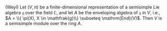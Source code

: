(Weyl) Let $(V, \pi)$ be a finite-dimensional representation of a semisimple Lie algebra $\mathfrak{g}$ over the field $\mathbb{C}$, and let $A$ be the enveloping algebra of $\mathfrak{g}$ in $V$, i.e., $A = \\{ \pi(X), X \in \mathfrak{g}\\} \subseteq \mathrm{End}(V)$. Then $V$ is a semisimple module over the ring $A$.
